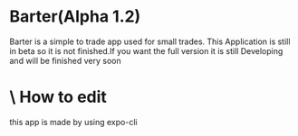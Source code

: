 # Barter(Alpha 1.2)

Barter is a simple to trade app used for small trades. This Application is still in beta so it is not finished.If you want the full version it is still Developing and will be finished very soon

# \ How to edit

this app is made by using expo-cli 
